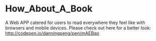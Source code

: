 # How_About_A_Book
A Web APP catered for users to read everywhere they feel like with browsers and mobile devices.
Please check out here for a better look:
http://codepen.io/danningpeng/pen/mAEBqo

